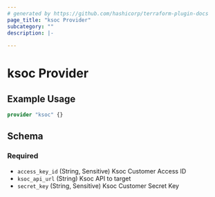 ```yaml
---
# generated by https://github.com/hashicorp/terraform-plugin-docs
page_title: "ksoc Provider"
subcategory: ""
description: |-
  
---
```


# ksoc Provider



## Example Usage

```terraform
provider "ksoc" {}
```

<!-- schema generated by tfplugindocs -->
## Schema

### Required

- `access_key_id` (String, Sensitive) Ksoc Customer Access ID
- `ksoc_api_url` (String) Ksoc API to target
- `secret_key` (String, Sensitive) Ksoc Customer Secret Key
